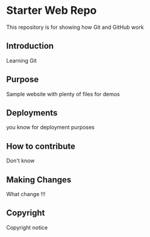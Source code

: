 # Starter Web Repo

This repository is for showing how Git and GitHub work


## Introduction

Learning Git

## Purpose

Sample website with plenty of files for demos


## Deployments

you know for deployment purposes

## How to contribute
Don't know


## Making Changes
What change !!!

## Copyright
Copyright notice